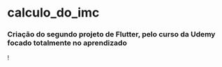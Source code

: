 # calculo_do_imc

### Criação do segundo projeto de Flutter, pelo curso da Udemy focado totalmente no aprendizado

!
